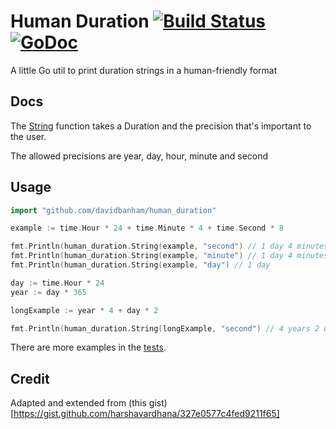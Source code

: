 # Human Duration [![Build Status](https://travis-ci.org/davidbanham/human_duration.svg?branch=master)](https://travis-ci.org/davidbanham/human_duration) [![GoDoc](https://godoc.org/github.com/davidbanham/human_duration?status.svg)](https://godoc.org/github.com/davidbanham/human_duration)
A little Go util to print duration strings in a human-friendly format

## Docs

The [String](https://godoc.org/github.com/davidbanham/human_duration#String) function takes a Duration and the precision that's important to the user.

The allowed precisions are year, day, hour, minute and second

## Usage

```go
import "github.com/davidbanham/human_duration"

example := time.Hour * 24 + time.Minute * 4 + time.Second * 8

fmt.Println(human_duration.String(example, "second") // 1 day 4 minutes 8 seconds
fmt.Println(human_duration.String(example, "minute") // 1 day 4 minutes
fmt.Println(human_duration.String(example, "day") // 1 day

day := time.Hour * 24
year := day * 365

longExample := year * 4 + day * 2

fmt.Println(human_duration.String(longExample, "second") // 4 years 2 days
```

There are more examples in the [tests](https://github.com/davidbanham/human_duration/blob/master/main_test.go).

## Credit

Adapted and extended from (this gist)[https://gist.github.com/harshavardhana/327e0577c4fed9211f65]
